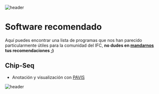 
![header](/Tutoriales-IFC/assets/header.png)





# Software recomendado

Aquí puedes encontrar una lista de programas que nos han parecido particularmente útiles para la comunidad del IFC, __no dudes en [mandarnos](mailto:ubmi@ifc.unam.mx) tus recomendaciones ;)__

## Chip-Seq

- Anotación y visualización con [PAVIS](https://manticore.niehs.nih.gov/pavis2/annotate)





![header](/Tutoriales-IFC/assets/header.png)

